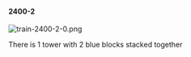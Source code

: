#### 2400-2
![train-2400-2-0.png](https://github.com/lil-lab/nlvr/raw/master/nlvr/train/images/68/train-2400-2-0.png "train-2400-2-0.png")

There is 1 tower with 2 blue blocks stacked together